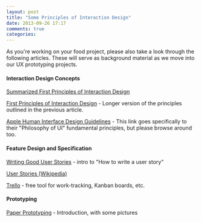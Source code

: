```yaml
---
layout: post
title: "Some Principles of Interaction Design"
date: 2013-09-26 17:17
comments: true
categories: 
---
```


As you're working on your food project, please also take a look
through the following articles. These will serve as background
material as we move into our UX prototyping projects.

#### Interaction Design Concepts

[Summarized First Principles of Interaction Design](http://faculty.kutztown.edu/rieksts/385/topics/hci/tog-summary.html)

[First Principles of Interaction Design](http://www.asktog.com/basics/firstPrinciples.html) -
Longer version of the principles outlined in the previous article.

[Apple Human Interface Design Guidelines](https://developer.apple.com/library/mac/documentation/userexperience/Conceptual/AppleHIGuidelines/HIPrinciples/HIPrinciples.html#//apple_ref/doc/uid/TP30000353-TP6) -
This link goes specifically to their "Philosophy of UI" fundamental
principles, but please browse around too.

#### Feature Design and Specification

[Writing Good User Stories](http://www.allaboutagile.com/writing-good-user-stories/) -
intro to "How to write a user story"

[User Stories (Wikipedia)](http://en.wikipedia.org/wiki/User_story)

[Trello](http://trello.com) - free tool for work-tracking, Kanban
boards, etc.

#### Prototyping

[Paper Prototyping](http://alistapart.com/article/paperprototyping) -
Introduction, with some pictures


